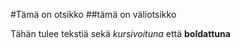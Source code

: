 #Tämä on otsikko
##tämä on väliotsikko

Tähän tulee tekstiä sekä *kursivoituna* että **boldattuna**
